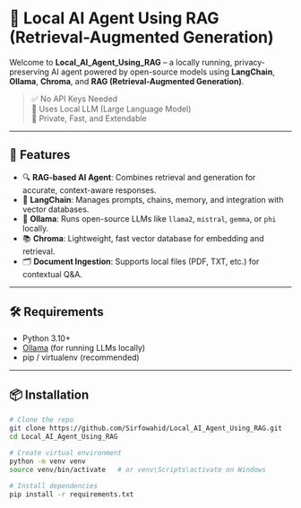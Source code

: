 # 🤖 Local AI Agent Using RAG (Retrieval-Augmented Generation)

Welcome to **Local_AI_Agent_Using_RAG** – a locally running, privacy-preserving AI agent powered by open-source models using **LangChain**, **Ollama**, **Chroma**, and **RAG (Retrieval-Augmented Generation)**.

> ✅ No API Keys Needed  
> 🧠 Uses Local LLM (Large Language Model)  
> 📁 Private, Fast, and Extendable

---

## 🚀 Features

- 🔍 **RAG-based AI Agent**: Combines retrieval and generation for accurate, context-aware responses.
- 🔗 **LangChain**: Manages prompts, chains, memory, and integration with vector databases.
- 🧠 **Ollama**: Runs open-source LLMs like `llama2`, `mistral`, `gemma`, or `phi` locally.
- 📚 **Chroma**: Lightweight, fast vector database for embedding and retrieval.
- 🗂️ **Document Ingestion**: Supports local files (PDF, TXT, etc.) for contextual Q&A.

---

## 🛠️ Requirements

- Python 3.10+
- [Ollama](https://ollama.com/) (for running LLMs locally)
- pip / virtualenv (recommended)

---

## 📦 Installation

```bash
# Clone the repo
git clone https://github.com/Sirfowahid/Local_AI_Agent_Using_RAG.git
cd Local_AI_Agent_Using_RAG

# Create virtual environment
python -m venv venv
source venv/bin/activate   # or venv\Scripts\activate on Windows

# Install dependencies
pip install -r requirements.txt
